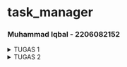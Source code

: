 # task_manager

### Muhammad Iqbal - 2206082152
<details>
<summary>TUGAS 1</summary>

## 1. Apa perbedaan utama antara stateless dan stateful widget dalam konteks pengembangan aplikasi Flutter?

* statefull widget adalah widget yang bisa berubah tampilan jika user berinteraksi dengannya. contoh dari stateless widget adalah CheckBox, Radio, Slider, Inkwell, Form, dan TextField. statefull widget merupakan subclass dari StatefulWidget

* stateless widget tidak dapat berubah, contohnya seperti Icon, IconButton.

state dari widget disimpan dalam objek State. state berisi nilai yang dapat dirubah seperti slider, current value, dan lainnya. ketika widget state berubah objek memanggil fungsi setState(). [sumber](https://docs.flutter.dev/ui/interactivity#:~:text=to%20Managing%20state.-,Stateful%20and%20stateless%20widgets,are%20examples%20of%20stateless%20widgets.)

## 2. Sebutkan seluruh widget yang kamu gunakan untuk menyelesaikan tugas ini dan jelaskan fungsinya masing-masing.

1. `MaterialApp`: berguna untuk mengatur tema dan konfigurasi awal aplikasi
2. `Scaffold`: mengatur kerangka tampilan aplikasi dengan AppBar dan body
3. `Appbar`: menampilkan bar atas aplikasi
4. `SingleChildScrollView`:  mengelilingi konten agar dapat di scroll
5. `Padding`: digunakan untuk memberikan padding ke dalam widget lainnya
6. `Column`: mengatur child agar vertikal
7. `Text`: untuk menampilkan text
8. `GridView.Count` : menampilkan elemen-elemen dalam grid dengan jumlah kolom tetap
9. `ShopCard`: menampilkan kartu toko dengan ikon dan teks.
10. `Material`: memberikan latar belakang kartu dengan warna tertentu
11. `InkWell`:  untuk membuat area yang responsif terhadap sentuhan
12. `SnackBar`: untuk menampilkan pesan sementara ketika salah satu kartu toko diklik


## 3. Jelaskan bagaimana cara kamu mengimplementasikan checklist di atas secara step-by-step (bukan hanya sekadar mengikuti tutorial)

1. membuat proyek flutter baru bernama task_manager, menggunakan command:
`flutter create task_manager`
2. membuat file menu.dart
3. merapikan file main.dart
* menambahkan `import 'package:flutter/material.dart';`  dan `import 'package:task_manager/menu.dart';`
* menghapus baris 
```
class MyHomePage ... {
    ...
}

class _MyHomePageState ... {
    ...
}
```
*   
4. merubah material color pada main.dart
`colorScheme: ColorScheme.fromSeed(seedColor: Colors.orange),`
5. merubah sifat widget halaman menu menjadi stateless:
* ubah `home: const MyHomePage(title: 'Flutter Demo Home Page'),` menjadi `MyHomePage()`

6. mendefinisikan kelas ShopItem
7. menambahkan list berisi objek ShopItem
8. menambahkan widget scaffold dalam widget build
9. membuat widget stateless baru yaitu ShopCard
</details>


<details> 
<summary>TUGAS 2</summary>

## 1. Jelaskan perbedaan antara Navigator.push() dan Navigator.pushReplacement(), disertai dengan contoh mengenai penggunaan kedua metode tersebut yang tepat!

* Navigator.push() digunakan untuk menambah rute baru kedalam stack navigasi. setiap kali Navigator.push() dipanggil rute baru ditambahkan ke stack navigasi. jika kita ingin balik lagi ke rute sebelumnya kita dapat menggunakan Navigator.pop(). contoh penggunaaan .push() adalah ketika kita memiliki beberapa halaman, seperti halaman detail dan halaman edit.  kita mungkin ingin kembali ke halaman detail setelah menekan tombol back pada halaman edit.
* Navigator.pushReplacement() mirip dengan Navigator.push() yaitu menambah rute baru ke stack navigasi. pebedaannya Navigator.pushReplacement() mengganti rute saat ini dengan rute baru. sehingga jika kita menggunakan Navigator.pop() kita tidak akan kembali ke rute sebelum pemanggilan Navigator.pushReplacement(). Misalnya, jika kita memiliki aplikasi dengan beberapa halaman seperti Halaman Login, Halaman Dashboard, dan Halaman Register, kita mungkin ingin menggunakan Navigator.pushReplacement() saat berpindah dari Halaman Login ke Halaman Dashboard atau Halaman Register. Dengan ini, pengguna tidak akan dapat kembali ke Halaman Login dengan menekan tombol back


## 2. Jelaskan masing-masing layout widget pada Flutter dan konteks penggunaannya masing-masing!
* Container: membungkus widget lain dan memberikan padding, margin, dan decoration seperti border dan background color.
* Column dan Row: menata widget lain secara vertikal (Column) atau horizontal (Row).
* Stack: menata widget-widget sehingga dapat ditempatkan di mana saja dalam ruang tersedia.
* ListView dan GridView: menampilkan daftar atau grid dari item.
* Card: menampilkan konten yang memiliki efek shadow dan border.
* Drawer: menampilkan menu navigasi yang dapat disembunyikan dan ditampilkan dengan geser.
* Scaffold: kerangka dasar dari aplikasi Flutter yang mencakup struktur dasar seperti AppBar, BottomNavigationBar, dan Drawer.

## 3. Sebutkan apa saja elemen input pada form yang kamu pakai pada tugas kali ini dan jelaskan mengapa kamu menggunakan elemen input tersebut!

elemen input yang saya gunakaan yaitu TextFormField untuk "Nama task", "deadline", dan "Deskripsi". 
Alasan menggunakan TextFormField adalah karena TextFormField memungkinkan untuk memvalidasi input pengguna. 
* di input nama task TextFormField memvalidasi apakah input pengguna kosong atau tidak. Jika input kosong, mengembalikan pesan error "Nama tidak boleh kosong!".
* di deadline TextFormField memvalidasi apakah input pengguna kosong atau tidak, dan apakah input pengguna berupa angka atau tidak. Jika input kosong, mengembalikan pesan error "deadline tidak boleh kosong!". Jika input bukan angka, mengembalikan pesan error "deadline harus berupa angka!".
* di Deskripsi TextFormField memvalidasi apakah input pengguna kosong atau tidak. Jika input kosong, mengembalikan pesan error "Deskripsi tidak boleh kosong!".

## 4. Bagaimana penerapan clean architecture pada aplikasi Flutter?
Clean architecture adalah pendekatan dalam pengembangan software yang menekankan pada pemisahan antara komponen-komponen dalam aplikasi. Dalam konteks Flutter, ini mencakup pemisahan antara widget, state, dan business logic.
Widget: bertanggung jawab untuk menggambar UI dan menangani interaksi pengguna.
State: mencakup data yang dapat berubah sepanjang hidup widget.
Business Logic: mencakup logika bisnis dan interaksi dengan database atau API.
Dengan pendekatan ini, setiap komponen memiliki tanggung jawabnya sendiri dan tidak saling tergantung satu sama lain, sehingga membuat kode lebih mudah untuk dipahami, dikelola, dan diuji.

## 5. Jelaskan bagaimana cara kamu mengimplementasikan checklist di atas secara step-by-step! (bukan hanya sekadar mengikuti tutorial)
1. widget drawer yang berada di kiri halaman.
2. menambahkan widget drawer ke tiap halaman.
3. routing tombol yang ada di widget drawer ke halaman yang sesuai. seperti berikut:;
```
onTap: () {
    Navigator.pushReplacement(
        context,
        MaterialPageRoute(
        builder: (context) => MyHomePage(),
        ));
},
```
4. Buat halaman tasklist_form.dart untuk formulir tambah item baru.
5. Menamabahkan elemen input untuk name, amount, dan description.
6. Menambahkan tombol Save.
7. Validasi setiap elemen input agar tidak boleh kosong dan harus berisi data dengan tipe data yang sesuai.
8. routing tombol tambah task di halaman menu ke halaman tasklist_form.dart 

</details>